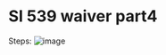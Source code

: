 # SI 539 waiver part4

Steps:
![image](https://github.com/emilyang13/539waiver_part4/blob/master/Screen%20Shot%202020-08-09%20at%209.15.26%20PM.png)
